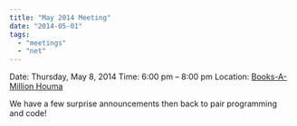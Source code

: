 ```yaml
---
title: "May 2014 Meeting"
date: "2014-05-01"
tags: 
  - "meetings"
  - "net"
---
```


Date: Thursday, May 8, 2014 Time: 6:00 pm – 8:00 pm Location: [Books-A-Million Houma](http://htdnug.wordpress.com/meetings/ "Meetings")

We have a few surprise announcements then back to pair programming and code!

